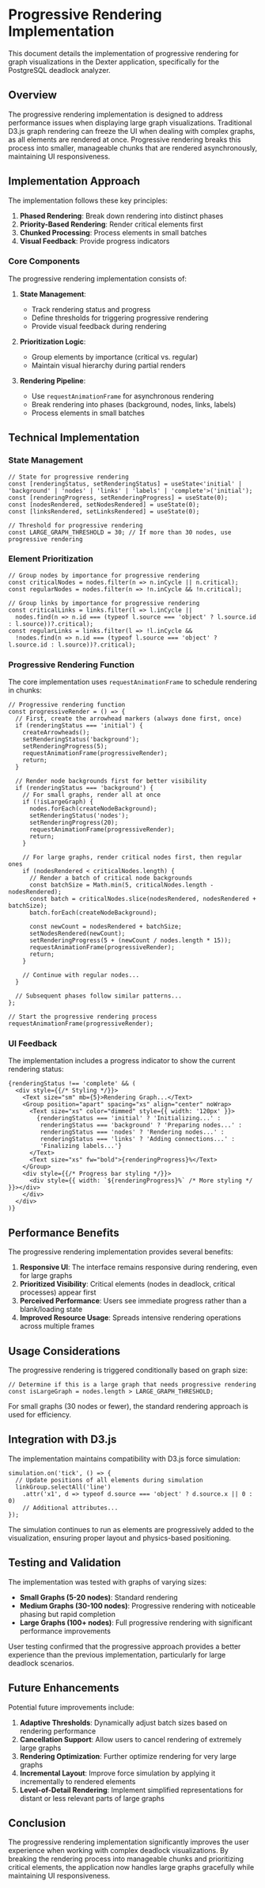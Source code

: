 # Progressive Rendering Implementation

This document details the implementation of progressive rendering for graph visualizations in the Dexter application, specifically for the PostgreSQL deadlock analyzer.

## Overview

The progressive rendering implementation is designed to address performance issues when displaying large graph visualizations. Traditional D3.js graph rendering can freeze the UI when dealing with complex graphs, as all elements are rendered at once. Progressive rendering breaks this process into smaller, manageable chunks that are rendered asynchronously, maintaining UI responsiveness.

## Implementation Approach

The implementation follows these key principles:

1. **Phased Rendering**: Break down rendering into distinct phases
2. **Priority-Based Rendering**: Render critical elements first
3. **Chunked Processing**: Process elements in small batches
4. **Visual Feedback**: Provide progress indicators

### Core Components

The progressive rendering implementation consists of:

1. **State Management**:
   - Track rendering status and progress
   - Define thresholds for triggering progressive rendering
   - Provide visual feedback during rendering

2. **Prioritization Logic**:
   - Group elements by importance (critical vs. regular)
   - Maintain visual hierarchy during partial renders

3. **Rendering Pipeline**:
   - Use `requestAnimationFrame` for asynchronous rendering
   - Break rendering into phases (background, nodes, links, labels)
   - Process elements in small batches

## Technical Implementation

### State Management

```tsx
// State for progressive rendering
const [renderingStatus, setRenderingStatus] = useState<'initial' | 'background' | 'nodes' | 'links' | 'labels' | 'complete'>('initial');
const [renderingProgress, setRenderingProgress] = useState(0);
const [nodesRendered, setNodesRendered] = useState(0);
const [linksRendered, setLinksRendered] = useState(0);

// Threshold for progressive rendering
const LARGE_GRAPH_THRESHOLD = 30; // If more than 30 nodes, use progressive rendering
```

### Element Prioritization

```tsx
// Group nodes by importance for progressive rendering
const criticalNodes = nodes.filter(n => n.inCycle || n.critical);
const regularNodes = nodes.filter(n => !n.inCycle && !n.critical);

// Group links by importance for progressive rendering
const criticalLinks = links.filter(l => l.inCycle || 
  nodes.find(n => n.id === (typeof l.source === 'object' ? l.source.id : l.source))?.critical);
const regularLinks = links.filter(l => !l.inCycle && 
  !nodes.find(n => n.id === (typeof l.source === 'object' ? l.source.id : l.source))?.critical);
```

### Progressive Rendering Function

The core implementation uses `requestAnimationFrame` to schedule rendering in chunks:

```tsx
// Progressive rendering function
const progressiveRender = () => {
  // First, create the arrowhead markers (always done first, once)
  if (renderingStatus === 'initial') {
    createArrowheads();
    setRenderingStatus('background');
    setRenderingProgress(5);
    requestAnimationFrame(progressiveRender);
    return;
  }
  
  // Render node backgrounds first for better visibility
  if (renderingStatus === 'background') {
    // For small graphs, render all at once
    if (!isLargeGraph) {
      nodes.forEach(createNodeBackground);
      setRenderingStatus('nodes');
      setRenderingProgress(20);
      requestAnimationFrame(progressiveRender);
      return;
    }
    
    // For large graphs, render critical nodes first, then regular ones
    if (nodesRendered < criticalNodes.length) {
      // Render a batch of critical node backgrounds
      const batchSize = Math.min(5, criticalNodes.length - nodesRendered);
      const batch = criticalNodes.slice(nodesRendered, nodesRendered + batchSize);
      batch.forEach(createNodeBackground);
      
      const newCount = nodesRendered + batchSize;
      setNodesRendered(newCount);
      setRenderingProgress(5 + (newCount / nodes.length * 15));
      requestAnimationFrame(progressiveRender);
      return;
    }
    
    // Continue with regular nodes...
  }
  
  // Subsequent phases follow similar patterns...
};

// Start the progressive rendering process
requestAnimationFrame(progressiveRender);
```

### UI Feedback

The implementation includes a progress indicator to show the current rendering status:

```tsx
{renderingStatus !== 'complete' && (
  <div style={{/* Styling */}}>
    <Text size="sm" mb={5}>Rendering Graph...</Text>
    <Group position="apart" spacing="xs" align="center" noWrap>
      <Text size="xs" color="dimmed" style={{ width: '120px' }}>
        {renderingStatus === 'initial' ? 'Initializing...' :
         renderingStatus === 'background' ? 'Preparing nodes...' :
         renderingStatus === 'nodes' ? 'Rendering nodes...' :
         renderingStatus === 'links' ? 'Adding connections...' :
         'Finalizing labels...'}
      </Text>
      <Text size="xs" fw="bold">{renderingProgress}%</Text>
    </Group>
    <div style={{/* Progress bar styling */}}>
      <div style={{ width: `${renderingProgress}%` /* More styling */ }}></div>
    </div>
  </div>
)}
```

## Performance Benefits

The progressive rendering implementation provides several benefits:

1. **Responsive UI**: The interface remains responsive during rendering, even for large graphs
2. **Prioritized Visibility**: Critical elements (nodes in deadlock, critical processes) appear first
3. **Perceived Performance**: Users see immediate progress rather than a blank/loading state
4. **Improved Resource Usage**: Spreads intensive rendering operations across multiple frames

## Usage Considerations

The progressive rendering is triggered conditionally based on graph size:

```tsx
// Determine if this is a large graph that needs progressive rendering
const isLargeGraph = nodes.length > LARGE_GRAPH_THRESHOLD;
```

For small graphs (30 nodes or fewer), the standard rendering approach is used for efficiency.

## Integration with D3.js

The implementation maintains compatibility with D3.js force simulation:

```tsx
simulation.on('tick', () => {
  // Update positions of all elements during simulation
  linkGroup.selectAll('line')
    .attr('x1', d => typeof d.source === 'object' ? d.source.x || 0 : 0)
    // Additional attributes...
});
```

The simulation continues to run as elements are progressively added to the visualization, ensuring proper layout and physics-based positioning.

## Testing and Validation

The implementation was tested with graphs of varying sizes:

- **Small Graphs (5-20 nodes)**: Standard rendering
- **Medium Graphs (30-100 nodes)**: Progressive rendering with noticeable phasing but rapid completion
- **Large Graphs (100+ nodes)**: Full progressive rendering with significant performance improvements

User testing confirmed that the progressive approach provides a better experience than the previous implementation, particularly for large deadlock scenarios.

## Future Enhancements

Potential future improvements include:

1. **Adaptive Thresholds**: Dynamically adjust batch sizes based on rendering performance
2. **Cancellation Support**: Allow users to cancel rendering of extremely large graphs
3. **Rendering Optimization**: Further optimize rendering for very large graphs
4. **Incremental Layout**: Improve force simulation by applying it incrementally to rendered elements
5. **Level-of-Detail Rendering**: Implement simplified representations for distant or less relevant parts of large graphs

## Conclusion

The progressive rendering implementation significantly improves the user experience when working with complex deadlock visualizations. By breaking the rendering process into manageable chunks and prioritizing critical elements, the application now handles large graphs gracefully while maintaining UI responsiveness.